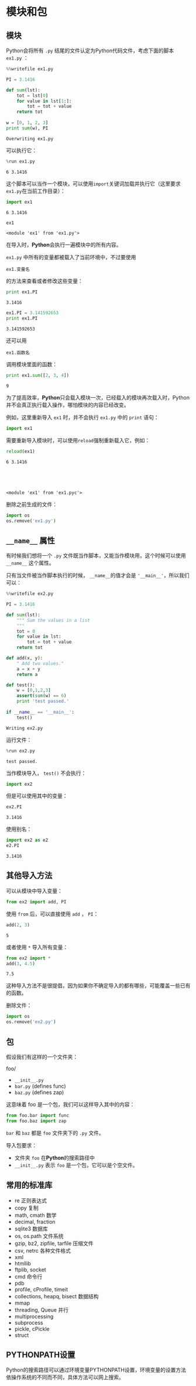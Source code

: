 # 模块和包

## 模块

Python会将所有 `.py` 结尾的文件认定为Python代码文件，考虑下面的脚本 `ex1.py` ：


```python
%%writefile ex1.py

PI = 3.1416

def sum(lst):
    tot = lst[0]
    for value in lst[1:]:
        tot = tot + value
    return tot
    
w = [0, 1, 2, 3]
print sum(w), PI
```

    Overwriting ex1.py
    

可以执行它：


```python
%run ex1.py
```

    6 3.1416
    

这个脚本可以当作一个模块，可以使用`import`关键词加载并执行它（这里要求`ex1.py`在当前工作目录）：


```python
import ex1
```

    6 3.1416
    


```python
ex1
```




    <module 'ex1' from 'ex1.py'>



在导入时，**Python**会执行一遍模块中的所有内容。

`ex1.py` 中所有的变量都被载入了当前环境中，不过要使用

    ex1.变量名

的方法来查看或者修改这些变量：


```python
print ex1.PI
```

    3.1416
    


```python
ex1.PI = 3.141592653
print ex1.PI
```

    3.141592653
    

还可以用

    ex1.函数名

调用模块里面的函数：


```python
print ex1.sum([2, 3, 4])
```

    9
    

为了提高效率，**Python**只会载入模块一次，已经载入的模块再次载入时，Python并不会真正执行载入操作，哪怕模块的内容已经改变。

例如，这里重新导入 `ex1` 时，并不会执行 `ex1.py` 中的 `print` 语句：


```python
import ex1
```

需要重新导入模块时，可以使用`reload`强制重新载入它，例如：


```python
reload(ex1)
```

    6 3.1416
    




    <module 'ex1' from 'ex1.pyc'>



删除之前生成的文件：


```python
import os
os.remove('ex1.py')
```

## `__name__` 属性

有时候我们想将一个 `.py` 文件既当作脚本，又能当作模块用，这个时候可以使用 `__name__` 这个属性。

只有当文件被当作脚本执行的时候， `__name__`的值才会是 `'__main__'`，所以我们可以：


```python
%%writefile ex2.py

PI = 3.1416

def sum(lst):
    """ Sum the values in a list
    """
    tot = 0
    for value in lst:
        tot = tot + value
    return tot

def add(x, y):
    " Add two values."
    a = x + y
    return a

def test():
    w = [0,1,2,3]
    assert(sum(w) == 6)
    print 'test passed.'
    
if __name__ == '__main__':
    test()
```

    Writing ex2.py
    

运行文件：


```python
%run ex2.py
```

    test passed.
    

当作模块导入， `test()` 不会执行：


```python
import ex2
```

但是可以使用其中的变量：


```python
ex2.PI
```




    3.1416



使用别名：


```python
import ex2 as e2
e2.PI
```




    3.1416



## 其他导入方法

可以从模块中导入变量：


```python
from ex2 import add, PI
```

使用 `from` 后，可以直接使用 `add` ， `PI`：


```python
add(2, 3)
```




    5



或者使用 `*` 导入所有变量：


```python
from ex2 import *
add(3, 4.5)
```




    7.5



这种导入方法不是很提倡，因为如果你不确定导入的都有哪些，可能覆盖一些已有的函数。

删除文件：


```python
import os
os.remove('ex2.py')
```

## 包

假设我们有这样的一个文件夹：

foo/
- `__init__.py` 
- `bar.py` (defines func)
- `baz.py` (defines zap)

这意味着 foo 是一个包，我们可以这样导入其中的内容：

```python    
from foo.bar import func
from foo.baz import zap
```

`bar` 和 `baz` 都是 `foo` 文件夹下的 `.py` 文件。

导入包要求：
- 文件夹 `foo` 在**Python**的搜索路径中
- `__init__.py` 表示 `foo` 是一个包，它可以是个空文件。

## 常用的标准库

- re 正则表达式
- copy 复制
- math, cmath 数学
- decimal, fraction
- sqlite3 数据库
- os, os.path 文件系统
- gzip, bz2, zipfile, tarfile 压缩文件
- csv, netrc 各种文件格式
- xml
- htmllib
- ftplib, socket
- cmd 命令行
- pdb 
- profile, cProfile, timeit
- collections, heapq, bisect 数据结构
- mmap
- threading, Queue 并行
- multiprocessing
- subprocess
- pickle, cPickle
- struct

## PYTHONPATH设置

Python的搜索路径可以通过环境变量PYTHONPATH设置，环境变量的设置方法依操作系统的不同而不同，具体方法可以网上搜索。
